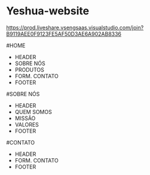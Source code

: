 # Yeshua-website

https://prod.liveshare.vsengsaas.visualstudio.com/join?B9119AEE0F9123FE5AF50D3AE6A902AB8336


#HOME

- HEADER
- SOBRE NÓS
- PRODUTOS
- FORM. CONTATO
- FOOTER

#SOBRE NÓS

- HEADER
- QUEM SOMOS
- MISSÃO
- VALORES
- FOOTER

#CONTATO

- HEADER
- FORM. CONTATO
- FOOTER

